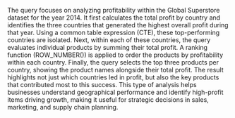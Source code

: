 The query focuses on analyzing profitability within the Global Superstore dataset for the year 2014. It first calculates the total profit by country and identifies the three countries that generated the highest overall profit during that year. Using a common table expression (CTE), these top-performing countries are isolated. Next, within each of these countries, the query evaluates individual products by summing their total profit. A ranking function (ROW_NUMBER()) is applied to order the products by profitability within each country. Finally, the query selects the top three products per country, showing the product names alongside their total profit. The result highlights not just which countries led in profit, but also the key products that contributed most to this success. This type of analysis helps businesses understand geographical performance and identify high-profit items driving growth, making it useful for strategic decisions in sales, marketing, and supply chain planning.
